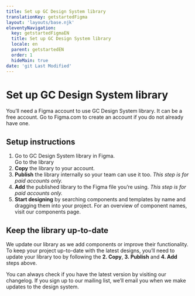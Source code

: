 ```yaml
---
title: Set up GC Design System library
translationKey: getstartedFigma
layout: 'layouts/base.njk'
eleventyNavigation:
  key: getstartedFigmaEN
  title: Set up GC Design System library
  locale: en
  parent: getstartedEN
  order: 1
  hideMain: true
date: 'git Last Modified'
---
```


# Set up GC Design System library

<gcds-notice type="info" notice-title-tag="h2" notice-title="Before you start">
  <gcds-text>You’ll need a Figma account to use <gcds-link href="{{ links.figma }}" external>GC Design System library</gcds-link>. It can be a free account.</gcds-text>
  <gcds-text>Go to <gcds-link href="{{ links.figmaHomepage }}" external>Figma.com</gcds-link> to create an account if you do not already have one.</gcds-text>
</gcds-notice>

## Setup instructions

<ol class="list-decimal">
  <li>
    Go to GC Design System library in Figma.<br/>
    <gcds-button class="my-150" button-role="start" type="link" target="_blank" href="{{ links.figma }}">
      Go to the library
    </gcds-button>
  </li>
  <li><gcds-link href="{{ links.figmaCopy }}" external><strong>Copy</strong> the library</gcds-link> to your account.</li>
  <li><gcds-link href="{{ links.figmaPublish }}" external><strong>Publish</strong> the library</gcds-link> internally so your team can use it too. <em>This step is for paid accounts only.</em></li>
  <li><gcds-link href="{{ links.figmaAdd }}" external><strong>Add</strong> the published library</gcds-link> to the Figma file you’re using. <em>This step is for paid accounts only.</em></li>
  <li><gcds-link href="{{ links.figmaStart }}" external><strong>Start designing</strong></gcds-link> by searching components and templates by name and dragging them into your project. For an overview of component names, visit our <gcds-link href="{{ links.components }}">components page</gcds-link>.</li>
</ol>

## Keep the library up-to-date

We update our library as we add components or improve their functionality. To keep your project up-to-date with the latest designs, you’ll need to update your library too by following the <strong>2. Copy</strong>, <strong>3. Publish</strong> and <strong>4. Add</strong> steps above.

You can always check if you have the latest version by visiting our <span class="text-truncate"><gcds-link href="{{ links.figma }}" external>changelog</gcds-link>.</span> If you <gcds-link href="{{ links.contactMailingList }}">sign up to our mailing list</gcds-link>, we’ll email you when we make updates to the design system.
